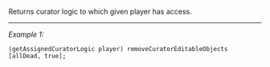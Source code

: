 Returns curator logic to which given player has access.


---
*Example 1:*
```sqf
(getAssignedCuratorLogic player) removeCuratorEditableObjects [allDead, true];
```
